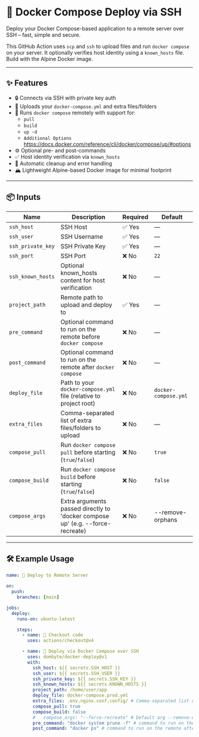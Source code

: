 # 🚀 Docker Compose Deploy via SSH

Deploy your Docker Compose-based application to a remote server over SSH – fast, simple and secure.

This GitHub Action uses `scp` and `ssh` to upload files and run `docker compose` on your server. It optionally verifies host identity using a `known_hosts` file. \
Build with the Alpine Docker image.

---

## ✨ Features

- 🔒 Connects via SSH with private key auth
- 📁 Uploads your `docker-compose.yml` and extra files/folders
- 🐳 Runs `docker compose` remotely with support for:
  - `pull`
  - `build`
  - `up -d`
  - `Additional Options` https://docs.docker.com/reference/cli/docker/compose/up/#options
- ⚙️ Optional pre- and post-commands
- ✅ Host identity verification via `known_hosts`
- 🧼 Automatic cleanup and error handling
- 🏔️ Lightweight Alpine-based Docker image for minimal footprint

---

## 📦 Inputs

| Name              | Description                                                                    | Required | Default              |
| ----------------- | ------------------------------------------------------------------------------ | -------- | -------------------- |
| `ssh_host`        | SSH Host                                                                       | ✅ Yes   | —                    |
| `ssh_user`        | SSH Username                                                                   | ✅ Yes   | —                    |
| `ssh_private_key` | SSH Private Key                                                                | ✅ Yes   | —                    |
| `ssh_port`        | SSH Port                                                                       | ❌ No    | `22`                 |
| `ssh_known_hosts` | Optional known_hosts content for host verification                             | ❌ No    | —                    |
| `project_path`    | Remote path to upload and deploy to                                            | ✅ Yes   | —                    |
| `pre_command`     | Optional command to run on the remote before `docker compose`                  | ❌ No    | —                    |
| `post_command`    | Optional command to run on the remote after `docker compose`                   | ❌ No    | —                    |
| `deploy_file`     | Path to your `docker-compose.yml` file (relative to project root)              | ❌ No    | `docker-compose.yml` |
| `extra_files`     | Comma-separated list of extra files/folders to upload                          | ❌ No    | —                    |
| `compose_pull`    | Run `docker compose pull` before starting (`true`/`false`)                     | ❌ No    | `true`               |
| `compose_build`   | Run `docker compose build` before starting (`true`/`false`)                    | ❌ No    | `false`              |
| `compose_args`    | Extra arguments passed directly to 'docker compose up' (e.g. --force-recreate) | ❌ No    | --remove-orphans     |

---

## 🛠 Example Usage

```yaml
name: 🚀 Deploy to Remote Server

on:
  push:
    branches: [main]

jobs:
  deploy:
    runs-on: ubuntu-latest

    steps:
      - name: 🧾 Checkout code
        uses: actions/checkout@v4

      - name: 🚀 Deploy via Docker Compose over SSH
        uses: dombyte/docker-deploy@v1
        with:
          ssh_host: ${{ secrets.SSH_HOST }}
          ssh_user: ${{ secrets.SSH_USER }}
          ssh_private_key: ${{ secrets.SSH_KEY }}
          ssh_known_hosts: ${{ secrets.KNOWN_HOSTS }}
          project_path: /home/user/app
          deploy_file: docker-compose.prod.yml
          extra_files: .env,nginx.conf,config/ # Comma-separated list of extra files/folders
          compose_pull: true
          compose_build: false
          #   compose_args: "--force-recreate" # Default arg --remove-orphans
          pre_command: "docker system prune -f" # command to run on the remote before `docker compose`
          post_command: "docker ps" # command to run on the remote after `docker compose`
```
